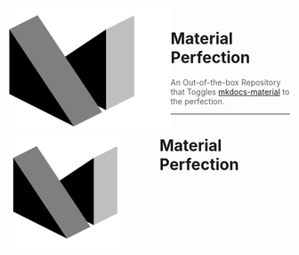 <sup>
  <img
    width="290"
    height="225"
    align="left"
    src="logo_expanded.png"
    class="filtered"
   />
</sup>


# Material Perfection

> An Out-of-the-box Repository that Toggles [mkdocs-material](https://github.com/squidfunk/mkdocs-material) to the perfection.

***

<style>
  .block img {
    float: left;
    margin-right: 5em;
    width: 200px;
    height: 200px;
  }
  .block h1 {
    overflow: hidden;
  }
</style>

<div class="block">
  <img class="filtered" src="logo.png" />
  <h1>Material Perfection</h1>
</div>

